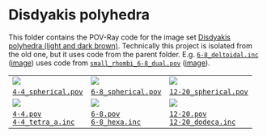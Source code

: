 # Disdyakis polyhedra

This folder contains the POV-Ray code for the image set
[Disdyakis polyhedra (light and dark brown)](https://commons.wikimedia.org/wiki/Category:Disdyakis_polyhedra_(light_and_dark_brown)).
Technically this project is isolated from the old one, but it uses code from the parent folder.
E.g. [`6-8_deltoidal.inc`](https://github.com/watchduck/convex_polyhedra/blob/master/2b_colors_png/finished_pov/disdyakis/6-8_deltoidal.inc)
([image](https://commons.wikimedia.org/wiki/File:Disdyakis_12_in_deltoidal_24.png))
uses code from
[`small_rhombi_6-8_dual.pov`](https://github.com/watchduck/convex_polyhedra/blob/master/2b_colors_png/finished_pov/8/small_rhombi_6-8_dual.pov)
([image](https://commons.wikimedia.org/wiki/File:Polyhedron_small_rhombi_6-8_dual.png)).

<table>
<tr>
  <td>
      <a href="https://commons.wikimedia.org/wiki/File:Disdyakis_6_spherical.png">
        <img src="https://upload.wikimedia.org/wikipedia/commons/thumb/8/82/Disdyakis_6_spherical.png/240px-Disdyakis_6_spherical.png"/>
      </a>
  </td>
  <td>
      <a href="https://commons.wikimedia.org/wiki/File:Disdyakis_12_spherical.png">
        <img src="https://upload.wikimedia.org/wikipedia/commons/thumb/a/a0/Disdyakis_12_spherical.png/240px-Disdyakis_12_spherical.png"/>
      </a>
  </td>
  <td>
      <a href="https://commons.wikimedia.org/wiki/File:Disdyakis_30_spherical.png">
        <img src="https://upload.wikimedia.org/wikipedia/commons/thumb/2/28/Disdyakis_30_spherical.png/240px-Disdyakis_30_spherical.png"/>
      </a>
  </td>
</tr>
<tr>
  <td>
    <a href="https://github.com/watchduck/convex_polyhedra/blob/master/2b_colors_png/finished_pov/disdyakis/4-4_spherical.pov"><code>4-4_spherical.pov</code></a>
  </td>
  <td>
    <a href="https://github.com/watchduck/convex_polyhedra/blob/master/2b_colors_png/finished_pov/disdyakis/6-8_spherical.pov"><code>6-8_spherical.pov</code></a>
  </td>
  <td>
    <a href="https://github.com/watchduck/convex_polyhedra/blob/master/2b_colors_png/finished_pov/disdyakis/12-20_spherical.pov"><code>12-20_spherical.pov</code></a>
  </td>
</tr>
<tr>
  <td>
      <a href="https://commons.wikimedia.org/wiki/File:Disdyakis_6_in_Platonic_4a.png">
        <img src="https://upload.wikimedia.org/wikipedia/commons/thumb/7/7a/Disdyakis_6_in_Platonic_4a.png/240px-Disdyakis_6_in_Platonic_4a.png"/>
      </a>
  </td>
  <td>
      <a href="https://commons.wikimedia.org/wiki/File:Disdyakis_12_in_Platonic_6.png">
        <img src="https://upload.wikimedia.org/wikipedia/commons/thumb/a/ab/Disdyakis_12_in_Platonic_6.png/240px-Disdyakis_12_in_Platonic_6.png"/>
      </a>
  </td>
  <td>
      <a href="https://commons.wikimedia.org/wiki/File:Disdyakis_30_in_Platonic_12.png">
        <img src="https://upload.wikimedia.org/wikipedia/commons/thumb/a/a4/Disdyakis_30_in_Platonic_12.png/240px-Disdyakis_30_in_Platonic_12.png"/>
      </a>
  </td>
</tr>
<tr>
  <td>
    <a href="https://github.com/watchduck/convex_polyhedra/blob/master/2b_colors_png/finished_pov/disdyakis/4-4.pov"><code>4-4.pov</code></a><br>
    <a href="https://github.com/watchduck/convex_polyhedra/blob/master/2b_colors_png/finished_pov/disdyakis/4-4_tetra_a.inc"><code>4-4_tetra_a.inc</code></a>
  </td>
  <td>
    <a href="https://github.com/watchduck/convex_polyhedra/blob/master/2b_colors_png/finished_pov/disdyakis/6-8.pov"><code>6-8.pov</code></a><br>
    <a href="https://github.com/watchduck/convex_polyhedra/blob/master/2b_colors_png/finished_pov/disdyakis/6-8_hexa.inc"><code>6-8_hexa.inc</code></a>
  </td>
  <td>
    <a href="https://github.com/watchduck/convex_polyhedra/blob/master/2b_colors_png/finished_pov/disdyakis/12-20.pov"><code>12-20.pov</code></a><br>
    <a href="https://github.com/watchduck/convex_polyhedra/blob/master/2b_colors_png/finished_pov/disdyakis/12-20_dodeca.inc"><code>12-20_dodeca.inc</code></a>
  </td>
</tr>
</table>
